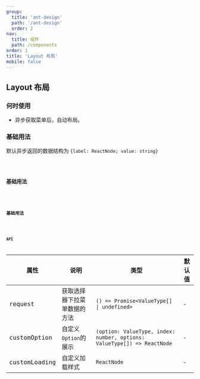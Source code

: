 ```yaml
---
group:
  title: 'ant-design'
  path: '/ant-design'
  order: 2
nav:
  title: 组件
  path: /components
order: 1
title: 'Layout 布局'
mobile: false
---
```


## Layout 布局

### 何时使用

- 异步获取菜单后，自动布局。

### 基础用法

默认异步返回的数据结构为 `{label: ReactNode; value: string}`

<code src="./demos/demo1.js" iframe="500px" />

### 基础用法

<code src="./demos/demo2.js" iframe="500px" />

### 基础用法

<code src="./demos/demo3.js" iframe="500px" />

### API

| 属性 | 说明 | 类型 | 默认值 |
| --- | --- | --- | --- |
| request | 获取选择器下拉菜单数据的方法 | `() => Promise<ValueType[] \| undefined>` | - |
| customOption | 自定义`Option`的展示 | `(option: ValueType, index: number, options: ValueType[]) => ReactNode` | - |
| customLoading | 自定义加载样式 | `ReactNode` | - |

